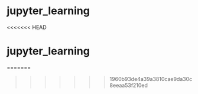 # jupyter_learning
<<<<<<< HEAD
# jupyter_learning
=======
>>>>>>> 1960b93de4a39a3810cae9da30c8eeaa53f210ed
